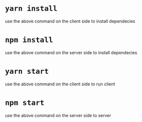 # `yarn install`
use the above command on the client side to install dependecies

# `npm install`
use the above command on the server side to install dependecies

# `yarn start`
use the above command on the client side to run client

# `npm start`
use the above command on the server side to server
